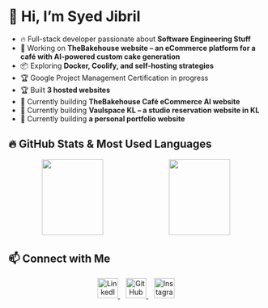 # 👋 Hi, I’m Syed Jibril  

- 🔥 Full-stack developer passionate about **Software Engineering Stuff**  
- 🚀 Working on **TheBakehouse website – an eCommerce platform for a café with AI-powered custom cake generation**  
- 📦 Exploring **Docker, Coolify, and self-hosting strategies**  
- 🏆 Google Project Management Certification in progress  
- 🏆 Built **3 hosted websites**  
- 🎯 Currently building **TheBakehouse Café eCommerce AI website**  
- 🎯 Currently building **Vaulspace KL – a studio reservation website in KL**  
- 🎯 Currently building **a personal portfolio website**  

## 🔥 GitHub Stats & Most Used Languages  

<p align="center">
  <img width="49%" height="150px" src="https://github-readme-stats.vercel.app/api?username=SyedJibril&show_icons=true&theme=radical&count_private=true" />
  <img width="49%" height="150px" src="https://github-readme-stats.vercel.app/api/top-langs/?username=SyedJibril&layout=compact&theme=radical&langs_count=8" />
</p>  

## 📫 Connect with Me  

<p align="center">
  <a href="https://www.linkedin.com/in/syedjibril" target="_blank">
    <img src="https://skillicons.dev/icons?i=linkedin" width="40" height="40" alt="LinkedIn"/>
  </a>
  &nbsp;&nbsp;
  <a href="https://github.com/SyedJibril" target="_blank">
    <img src="https://skillicons.dev/icons?i=github" width="40" height="40" alt="GitHub"/>
  </a>
  &nbsp;&nbsp;
  <a href="https://www.instagram.com/syd.jibril" target="_blank">
    <img src="https://skillicons.dev/icons?i=instagram" height="40" alt="Instagram"/>
  </a>
</p>


